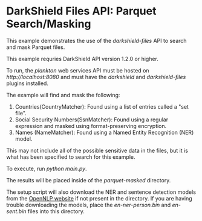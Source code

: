 # DarkShield Files API: Parquet Search/Masking

This example demonstrates the use of the *darkshield-files* API to search and mask Parquet files. 

This example requries DarkShield API version 1.2.0 or higher.

To run, the *plankton* web services API must be hosted on 
*http://localhost:8080* and must have the *darkshield* and *darkshield-files* plugins 
installed.

The example will find and mask the following:

1. Countries(CountryMatcher): Found using a list of entries called a "set file".
2. Social Security Numbers(SsnMatcher): Found using a regular expression and masked using
format-preserving encryption.
3. Names (NameMatcher): Found using a Named Entity Recognition (NER) model.

This may not include all of the possible sensitive data in the files, but it is what has been specified to search for this example.

To execute, run *python main.py*.

The results will be placed inside of the *parquet-masked* directory.

The setup script will also download the NER and sentence detection models from the
[OpenNLP website](http://opennlp.sourceforge.net/models-1.5/) if not present in the
directory. If you are having trouble downloading the models, place the *en-ner-person.bin*
and *en-sent.bin* files into this directory.